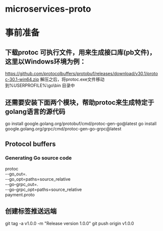 # microservices-proto

# 事前准备
## 下载protoc 可执行文件，用来生成接口库(pb文件)，这里以Windows环境为例：
https://github.com/protocolbuffers/protobuf/releases/download/v30.1/protoc-30.1-win64.zip
解压之后，将protoc.exe文件移动到%USERPROFILE%\go\bin 目录中

## 还需要安装下面两个模块，帮助protoc来生成特定于golang语言的源代码
go install google.golang.org/protobuf/cmd/protoc-gen-go@latest
go install google.golang.org/grpc/cmd/protoc-gen-go-grpc@latest



## Protocol buffers
### Generating Go source code
 protoc \
    --go_out=. \
    --go_opt=paths=source_relative \
    --go-grpc_out=. \
    --go-grpc_opt=paths=source_relative \
    payment.proto

## 创建标签推送远端
git tag -a v1.0.0 -m "Release version 1.0.0"
git push origin v1.0.0
